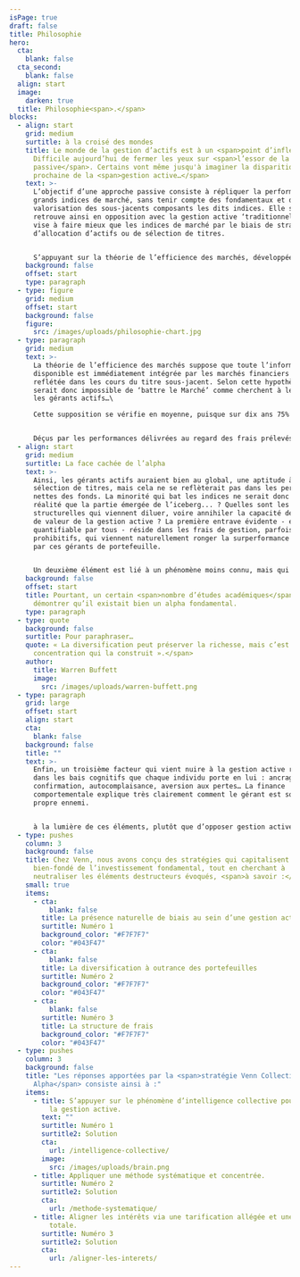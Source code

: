 ```yaml
---
isPage: true
draft: false
title: Philosophie
hero:
  cta:
    blank: false
  cta_second:
    blank: false
  align: start
  image:
    darken: true
  title: Philosophie<span>.</span>
blocks:
  - align: start
    grid: medium
    surtitle: à la croisé des mondes
    title: Le monde de la gestion d’actifs est à un <span>point d’inflexion</span>.
      Difficile aujourd’hui de fermer les yeux sur <span>l’essor de la gestion
      passive</span>. Certains vont même jusqu'à imaginer la disparition
      prochaine de la <span>gestion active…</span>
    text: >-
      L’objectif d’une approche passive consiste à répliquer la performance des
      grands indices de marché, sans tenir compte des fondamentaux et de la
      valorisation des sous-jacents composants les dits indices. Elle se
      retrouve ainsi en opposition avec la gestion active ‘traditionnelle’ qui
      vise à faire mieux que les indices de marché par le biais de stratégies
      d’allocation d’actifs ou de sélection de titres.


      S’appuyant sur la théorie de l’efficience des marchés, développée dans les années 70 par l’économiste E. Fama et sur les travaux de Jack Bogle, fondateur de Vanguard, la gestion passive gagne des parts de marchés depuis près de vingt ans, au point que les encours s’y rattachant représentent désormais la majorité du secteur. 
    background: false
    offset: start
    type: paragraph
  - type: figure
    grid: medium
    offset: start
    background: false
    figure:
      src: /images/uploads/philosophie-chart.jpg
  - type: paragraph
    grid: medium
    text: >-
      La théorie de l’efficience des marchés suppose que toute l’information
      disponible est immédiatement intégrée par les marchés financiers et
      reflétée dans les cours du titre sous-jacent. Selon cette hypothèse, il
      serait donc impossible de ‘battre le Marché’ comme cherchent à le faire
      les gérants actifs…\

      Cette supposition se vérifie en moyenne, puisque sur dix ans 75% à 90% des gérants actifs sous-performent face à un fonds passif. 


      Déçus par les performances délivrées au regard des frais prélevés, les investisseurs se sont détournés de la gestion active et c’est ainsi que peu à peu la gestion passive s’est imposée au sein du paysage de l’offre d’épargne.
  - align: start
    grid: medium
    surtitle: La face cachée de l’alpha
    text: >-
      Ainsi, les gérants actifs auraient bien au global, une aptitude à la
      sélection de titres, mais cela ne se reflèterait pas dans les performances
      nettes des fonds. La minorité qui bat les indices ne serait donc en
      réalité que la partie émergée de l’iceberg... ? Quelles sont les raisons
      structurelles qui viennent diluer, voire annihiler la capacité de création
      de valeur de la gestion active ? La première entrave évidente - et
      quantifiable par tous - réside dans les frais de gestion, parfois
      prohibitifs, qui viennent naturellement ronger la surperformance générée
      par ces gérants de portefeuille. 


      Un deuxième élément est lié à un phénomène moins connu, mais qui peut être également très néfaste : la diversification à outrance des portefeuilles... Les américains surnomment ce phénomène la deworstification (traduction approximative : « dispersification »). Il s’explique par plusieurs facteurs de pression, externes ou internes :  la réglementation ; le gérant qui souhaite limiter sa singularité face aux concurrents, aux indices de marché, pilotant ainsi son risque de ‘carrière’ ; le contrôle des risques qui imposent des limites de tracking-error…  Or il est démontré que l’idée incrémentale est souvent moins bonne, venant ainsi diluer l’alpha des plus fortes convictions…
    background: false
    offset: start
    title: Pourtant, un certain <span>nombre d’études académiques</span> sont venues
      démontrer qu’il existait bien un alpha fondamental.
    type: paragraph
  - type: quote
    background: false
    surtitle: Pour paraphraser…
    quote: « La diversification peut préserver la richesse, mais c’est <span>la
      concentration qui la construit ».</span>
    author:
      title: Warren Buffett
      image:
        src: /images/uploads/warren-buffett.png
  - type: paragraph
    grid: large
    offset: start
    align: start
    cta:
      blank: false
    background: false
    title: ""
    text: >-
      Enfin, un troisième facteur qui vient nuire à la gestion active réside
      dans les bais cognitifs que chaque individu porte en lui : ancrage,
      confirmation, autocomplaisance, aversion aux pertes… La finance
      comportementale explique très clairement comment le gérant est souvent son
      propre ennemi.


      à la lumière de ces éléments, plutôt que d’opposer gestion active et gestion passive, une troisième voie peut-elle être envisagée ?
  - type: pushes
    column: 3
    background: false
    title: Chez Venn, nous avons conçu des stratégies qui capitalisent sur le
      bien-fondé de l’investissement fondamental, tout en cherchant à
      neutraliser les éléments destructeurs évoqués, <span>à savoir :</span>
    small: true
    items:
      - cta:
          blank: false
        title: La présence naturelle de biais au sein d’une gestion active.
        surtitle: Numéro 1
        background_color: "#F7F7F7"
        color: "#043F47"
      - cta:
          blank: false
        title: La diversification à outrance des portefeuilles
        surtitle: Numéro 2
        background_color: "#F7F7F7"
        color: "#043F47"
      - cta:
          blank: false
        surtitle: Numéro 3
        title: La structure de frais
        background_color: "#F7F7F7"
        color: "#043F47"
  - type: pushes
    column: 3
    background: false
    title: "Les réponses apportées par la <span>stratégie Venn Collective
      Alpha</span> consiste ainsi à :"
    items:
      - title: S’appuyer sur le phénomène d’intelligence collective pour « débiaiser »
          la gestion active.
        text: ""
        surtitle: Numéro 1
        surtitle2: Solution
        cta:
          url: /intelligence-collective/
        image:
          src: /images/uploads/brain.png
      - title: Appliquer une méthode systématique et concentrée.
        surtitle: Numéro 2
        surtitle2: Solution
        cta:
          url: /methode-systematique/
      - title: Aligner les intérêts via une tarification allégée et une transparence
          totale.
        surtitle: Numéro 3
        surtitle2: Solution
        cta:
          url: /aligner-les-interets/
---
```

